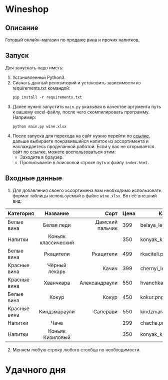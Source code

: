 # Wineshop

## Описание

Готовый онлайн-магазин по продаже вина и прочих напитков. 


## Запуск


Для запускать надо иметь:

1. Установленный Python3.
2. Скачать данный репозиторий и установить зависимости из requirements.txt командой:
   ```
   pip install -r requirements.txt
   ```
3. Далее нужно запустить `main.py` указывая в качестве аргумента путь к вашему excel-файлу, после чего скомпилировать программу.
   Например:
   ``` 
   python main.py wine.xlsx
   ``` 
4. После запуска для перехода на сайт нужно перейти по [ссылке](http://127.0.0.1:8000/), дальше выбираете понравившийся напиток из ассортимента и наслаждаетесь проделанной работой. 
   Если у вас не открывается сайт по ссылке, можете воспользоваться этим:
   - Заходите в браузер.
   - Прописываете в поисковой строке путь к файлу `index.html`.




## Входные данные

1. Для добавления своего ассортимена вам необходимо использовать формат таблицы используемый в файле `wine.xlsx`. Вот её внешний вид: 

| Категория     | Название            | Сорт            | Цена | Картинка                 |
| ------------- |:-------------------:| ---------------:| ---- | ---------------          |
| Белые вина    | Белая леди          | Дамский пальчик | 399  | belaya_ledi.png          |
| Напитки       | Коньяк классический |                 | 350  | konyak_klassicheskyi.png |
| Белые вина    | Ркацители           | Ркацители       | 499  | rkaciteli.png            |
| Красные вина  | Чёрный лекарь       | Качич           | 399  | chernyi_lekar.png        |
| Красные вина  | Хванчкара           | Александраули   | 550  | hvanchkara.png           |
| Белые вина    | Кокур               | Кокур           | 450  | kokur.png                |
| Красные вина  | Киндзмараули        | Саперави        | 550  | kindzmarauli.png         |
| Напитки       | Чача                |                 | 299  | chacha.png               |
| Напитки       | Коньяк Кизиловый    |                 | 350  | konyak_kizilovyi.png     |


2. Меняем любую строку любого столбца по необходимости. 





# Удачного дня
